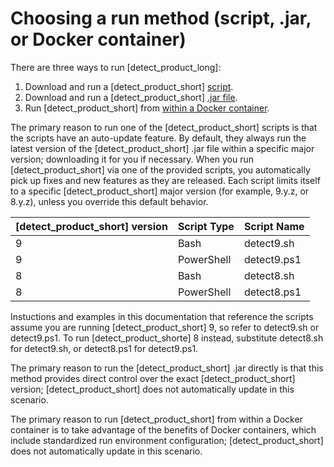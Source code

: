 # Choosing a run method (script, .jar, or Docker container)

There are three ways to run [detect_product_long]:

1. Download and run a [detect_product_short] [script](runningscript.md).
1. Download and run a [detect_product_short] [.jar file](runningjar.md).
1. Run [detect_product_short] from [within a Docker container](../runincontainer.md).

The primary reason to run one of the [detect_product_short] scripts is that the scripts have an auto-update feature.
By default, they always
run the latest version of the [detect_product_short] .jar file within a specific major version; downloading it for you if necessary.
When you run [detect_product_short] via one of the provided scripts, you automatically pick up fixes and new features as they are released.
Each script limits itself to a specific [detect_product_short] major version (for example, 9.y.z, or 8.y.z), unless you override
this default behavior.

| [detect_product_short] version | Script Type | Script Name |
|---| --- |-------------|
| 9 | Bash | detect9.sh  |
| 9 | PowerShell | detect9.ps1 |
| 8 | Bash | detect8.sh  |
| 8 | PowerShell | detect8.ps1 |

Instuctions and examples in this documentation that reference the scripts assume you are running
[detect_product_short] 9, so refer to detect9.sh or detect9.ps1. To run [detect_product_shorte] 8 instead,
substitute detect8.sh for detect9.sh, or detect8.ps1 for detect9.ps1.

The primary reason to run the [detect_product_short] .jar directly is that this method provides
direct control over the exact [detect_product_short] version;
[detect_product_short] does not automatically update in this scenario.

The primary reason to run [detect_product_short] from within a Docker container is to take advantage of the benefits of Docker containers, which include standardized run environment configuration;
[detect_product_short] does not automatically update in this scenario.
